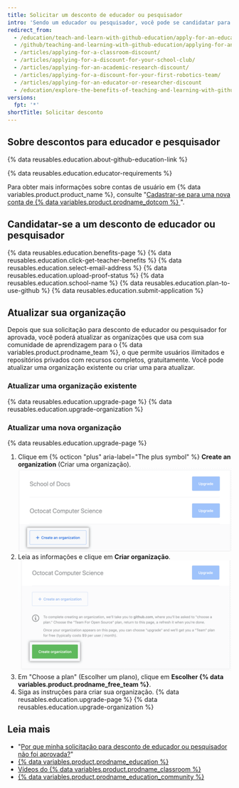 ```yaml
---
title: Solicitar um desconto de educador ou pesquisador
intro: 'Sendo um educador ou pesquisador, você pode se candidatar para receber o {% data variables.product.prodname_team %} gratuitamente para a conta da sua organização.'
redirect_from:
  - /education/teach-and-learn-with-github-education/apply-for-an-educator-or-researcher-discount
  - /github/teaching-and-learning-with-github-education/applying-for-an-educator-or-researcher-discount
  - /articles/applying-for-a-classroom-discount/
  - /articles/applying-for-a-discount-for-your-school-club/
  - /articles/applying-for-an-academic-research-discount/
  - /articles/applying-for-a-discount-for-your-first-robotics-team/
  - /articles/applying-for-an-educator-or-researcher-discount
  - /education/explore-the-benefits-of-teaching-and-learning-with-github-education/apply-for-an-educator-or-researcher-discount
versions:
  fpt: '*'
shortTitle: Solicitar desconto
---
```


## Sobre descontos para educador e pesquisador

{% data reusables.education.about-github-education-link %}

{% data reusables.education.educator-requirements %}

Para obter mais informações sobre contas de usuário em {% data variables.product.product_name %}, consulte "[Cadastrar-se para uma nova conta de {% data variables.product.prodname_dotcom %} ](/github/getting-started-with-github/signing-up-for-a-new-github-account)".

## Candidatar-se a um desconto de educador ou pesquisador

{% data reusables.education.benefits-page %}
{% data reusables.education.click-get-teacher-benefits %}
{% data reusables.education.select-email-address %}
{% data reusables.education.upload-proof-status %}
{% data reusables.education.school-name %}
{% data reusables.education.plan-to-use-github %}
{% data reusables.education.submit-application %}

## Atualizar sua organização

Depois que sua solicitação para desconto de educador ou pesquisador for aprovada, você poderá atualizar as organizações que usa com sua comunidade de aprendizagem para o {% data variables.product.prodname_team %}, o que permite usuários ilimitados e repositórios privados com recursos completos, gratuitamente. Você pode atualizar uma organização existente ou criar uma para atualizar.

### Atualizar uma organização existente

{% data reusables.education.upgrade-page %}
{% data reusables.education.upgrade-organization %}

### Atualizar uma nova organização

{% data reusables.education.upgrade-page %}
1. Clique em {% octicon "plus" aria-label="The plus symbol" %} **Create an organization** (Criar uma organização). ![Botão Create an organization (Criar uma organização)](/assets/images/help/education/create-org-button.png)
3. Leia as informações e clique em **Criar organização**. ![Botão Create an organization (Criar uma organização)](/assets/images/help/education/create-organization-button.png)
4. Em "Choose a plan" (Escolher um plano), clique em **Escolher {% data variables.product.prodname_free_team %}**.
5. Siga as instruções para criar sua organização.
{% data reusables.education.upgrade-page %}
{% data reusables.education.upgrade-organization %}

## Leia mais

- "[Por que minha solicitação para desconto de educador ou pesquisador não foi aprovada?](/articles/why-wasn-t-my-application-for-an-educator-or-researcher-discount-approved)"
- [{% data variables.product.prodname_education %}](https://education.github.com)
- [Vídeos do {% data variables.product.prodname_classroom %}](https://classroom.github.com/videos)
- [{% data variables.product.prodname_education_community %}](https://education.github.community/)
